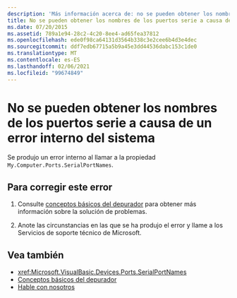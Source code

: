 ```yaml
---
description: 'Más información acerca de: no se pueden obtener los nombres de los puertos serie debido a un error interno del sistema'
title: No se pueden obtener los nombres de los puertos serie a causa de un error interno del sistema
ms.date: 07/20/2015
ms.assetid: 789a1e94-28c2-4c20-8ee4-ad65fea37812
ms.openlocfilehash: ede0f98ca64131d3564b338c3e2cee6b4d3e4dec
ms.sourcegitcommit: ddf7edb67715a5b9a45e3dd44536dabc153c1de0
ms.translationtype: MT
ms.contentlocale: es-ES
ms.lasthandoff: 02/06/2021
ms.locfileid: "99674849"
---
```

# <a name="unable-to-get-serial-port-names-because-of-an-internal-system-error"></a>No se pueden obtener los nombres de los puertos serie a causa de un error interno del sistema

Se produjo un error interno al llamar a la propiedad `My.Computer.Ports.SerialPortNames`.  
  
## <a name="to-correct-this-error"></a>Para corregir este error  
  
1. Consulte [conceptos básicos del depurador](/visualstudio/debugger/debugger-basics) para obtener más información sobre la solución de problemas.  
  
2. Anote las circunstancias en las que se ha produjo el error y llame a los Servicios de soporte técnico de Microsoft.  
  
## <a name="see-also"></a>Vea también

- <xref:Microsoft.VisualBasic.Devices.Ports.SerialPortNames>
- [Conceptos básicos del depurador](/visualstudio/debugger/debugger-basics)
- [Hable con nosotros](/visualstudio/ide/feedback-options)
